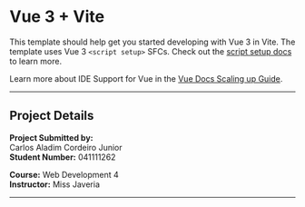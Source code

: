 # Vue 3 + Vite

This template should help get you started developing with Vue 3 in Vite. The template uses Vue 3 `<script setup>` SFCs. Check out the [script setup docs](https://v3.vuejs.org/api/sfc-script-setup.html#sfc-script-setup) to learn more.

Learn more about IDE Support for Vue in the [Vue Docs Scaling up Guide](https://vuejs.org/guide/scaling-up/tooling.html#ide-support).

---

## Project Details

**Project Submitted by:**  
Carlos Aladim Cordeiro Junior  
**Student Number:** 041111262  

**Course:** Web Development 4  
**Instructor:** Miss Javeria  

---
